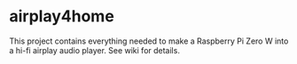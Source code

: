 # airplay4home
This project contains everything needed to make a Raspberry Pi Zero W into a hi-fi airplay audio player.  See wiki for details.  
